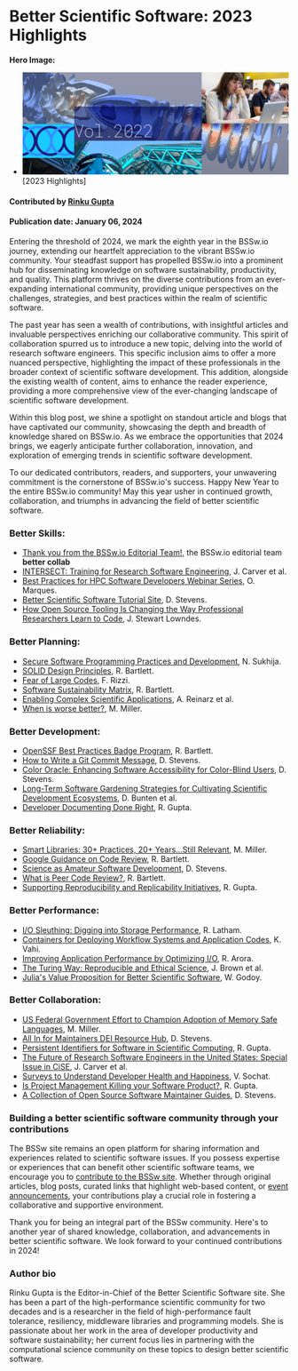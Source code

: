 # Better Scientific Software: 2023 Highlights

**Hero Image:**
- <img src="../../images/Blog_2301_YIRMontage.png" />[2023 Highlights]

#### Contributed by [Rinku Gupta](https://github.com/rinkug "Rinku Gupta GitHub Profile")

#### Publication date: January 06, 2024

Entering the threshold of 2024, we mark the eighth year in the BSSw.io journey, extending our heartfelt appreciation to the vibrant BSSw.io community. Your steadfast support has propelled BSSw.io into a prominent hub for disseminating knowledge on software sustainability, productivity, and quality. This platform thrives on the diverse contributions from an ever-expanding international community, providing unique perspectives on the challenges, strategies, and best practices within the realm of scientific software.

The past year has seen a wealth of contributions, with insightful articles and invaluable perspectives enriching our collaborative community. This spirit of collaboration spurred us to introduce a new topic, delving into the world of research software engineers. This specific inclusion aims to offer a more nuanced perspective, highlighting the impact of these professionals in the broader context of scientific software development. This addition, alongside the existing wealth of content, aims to enhance the reader experience, providing a more comprehensive view of the ever-changing landscape of scientific software development.

Within this blog post, we shine a spotlight on standout article and blogs that have captivated our community, showcasing the depth and breadth of knowledge shared on BSSw.io. As we embrace the opportunities that 2024 brings, we eagerly anticipate further collaboration, innovation, and exploration of emerging trends in scientific software development.

To our dedicated contributors, readers, and supporters, your unwavering commitment is the cornerstone of BSSw.io's success. Happy New Year to the entire BSSw.io community! May this year usher in continued growth, collaboration, and triumphs in advancing the field of better scientific software.


### Better Skills:
* [Thank you from the BSSw.io Editorial Team!](https://bssw.io/blog_posts/thank-you-from-the-bssw-io-editorial-team), the BSSw.io editorial team **better collab**
* [INTERSECT: Training for Research Software Engineering](https://bssw.io/blog_posts/intersect-training-for-research-software-engineering), J. Carver et al.
* [Best Practices for HPC Software Developers Webinar Series](https://bssw.io/items/best-practices-for-hpc-software-developers-webinar-series), O. Marques.
* [Better Scientific Software Tutorial Site](https://bssw.io/items/better-scientific-software-tutorial-site), D. Stevens.
* [How Open Source Tooling Is Changing the Way Professional Researchers Learn to Code](https://bssw.io/blog_posts/how-open-source-tooling-is-changing-the-way-professional-researchers-learn-to-code), J. Stewart Lowndes.

### Better Planning:
* [Secure Software Programming Practices and Development](https://bssw.io/blog_posts/secure-software-programming-practices-and-development), N. Sukhija.
* [SOLID Design Principles](https://bssw.io/items/solid-design-principles), R. Bartlett.
* [Fear of Large Codes](https://bssw.io/blog_posts/fear-of-large-codes), F. Rizzi.
* [Software Sustainability Matrix](https://bssw.io/items/software-sustainability-matrix), R. Bartlett.
* [Enabling Complex Scientific Applications](https://bssw.io/blog_posts/enabling-complex-scientific-applications), A. Reinarz et al.
* [When is worse better?](https://bssw.io/items/when-is-worse-better), M. Miller.

### Better Development:
* [OpenSSF Best Practices Badge Program](https://bssw.io/blog_posts/openssf-best-practices-badge-program), R. Bartlett.
* [How to Write a Git Commit Message](https://bssw.io/items/how-to-write-a-git-commit-message), D. Stevens.
* [Color Oracle: Enhancing Software Accessibility for Color-Blind Users](https://bssw.io/items/color-oracle-enhancing-software-accessibility-for-color-blind-users), D. Stevens.
* [Long-Term Software Gardening Strategies for Cultivating Scientific Development Ecosystems](https://bssw.io/blog_posts/long-term-software-gardening-strategies-for-cultivating-scientific-development-ecosystems), D. Bunten et al.
* [Developer Documenting Done Right](https://bssw.io/items/developer-documenting-done-right), R. Gupta.

### Better Reliability:
* [Smart Libraries: 30+ Practices, 20+ Years...Still Relevant](https://bssw.io/items/smart-libraries-30-practices-20-years-still-relevant), M. Miller.
* [Google Guidance on Code Review](https://bssw.io/items/google-guidance-on-code-review), R. Bartlett.
* [Science as Amateur Software Development](https://bssw.io/items/science-as-amateur-software-development), D. Stevens.
* [What is Peer Code Review?](https://bssw.io/items/what-is-peer-code-review), R. Bartlett.
* [Supporting Reproducibility and Replicability Initiatives](https://bssw.io/items/supporting-reproducibility-and-replicability-initiatives), R. Gupta.

### Better Performance:
* [I/O Sleuthing: Digging into Storage Performance](https://bssw.io/blog_posts/i-o-sleuthing-digging-into-storage-performance), R. Latham.
* [Containers for Deploying Workflow Systems and Application Codes](https://bssw.io/blog_posts/containers-for-deploying-workflow-systems-and-application-codes), K. Vahi.
* [Improving Application Performance by Optimizing I/O](https://bssw.io/blog_posts/improving-application-performance-by-optimizing-i-o), R. Arora.
* [The Turing Way: Reproducible and Ethical Science](https://bssw.io/items/the-turing-way-reproducible-and-ethical-science), J. Brown et al.
* [Julia's Value Proposition for Better Scientific Software](https://bssw.io/blog_posts/julia-s-value-proposition-for-better-scientific-software), W. Godoy.

### Better Collaboration:
* [US Federal Government Effort to Champion Adoption of Memory Safe Languages](https://bssw.io/items/us-federal-government-effort-to-champion-adoption-of-memory-safe-languages), M. Miller.
* [All In for Maintainers DEI Resource Hub](https://bssw.io/items/all-in-for-maintainers-dei-resource-hub), D. Stevens.
* [Persistent Identifiers for Software in Scientific Computing](https://bssw.io/items/persistent-identifiers-for-software-in-scientific-computing), R. Gupta.
* [The Future of Research Software Engineers in the United States: Special Issue in CiSE](https://bssw.io/blog_posts/the-future-of-research-software-engineers-in-the-united-states-special-issue-in-cise), J. Carver et al.
* [Surveys to Understand Developer Health and Happiness](https://bssw.io/blog_posts/surveys-to-understand-developer-health-and-happiness), V. Sochat.
* [Is Project Management Killing your Software Product?](https://bssw.io/items/is-project-management-killing-your-software-product), R. Gupta.
* [A Collection of Open Source Software Maintainer Guides](https://bssw.io/items/a-collection-of-open-source-software-maintainer-guides), D. Stevens.

### Building a better scientific software community through your contributions

The BSSw site remains an open platform for sharing information and experiences related to scientific software issues. If you possess expertise or experiences that can benefit other scientific software teams, we encourage you to [contribute to the BSSw site](https://bssw.io/pages/what-to-contribute-content-for-better-scientific-software). Whether through original articles, blog posts, curated links that highlight web-based content, or [event announcements](https://bssw.io/events), your contributions play a crucial role in fostering a collaborative and supportive environment.

Thank you for being an integral part of the BSSw community. Here's to another year of shared knowledge, collaboration, and advancements in better scientific software. We look forward to your continued contributions in 2024!


### Author bio
Rinku Gupta is the Editor-in-Chief of the Better Scientific Software site. She has been a part of the high-performance scientific community for two decades and is a researcher in the field of high-performance fault tolerance, resiliency, middleware libraries and programming models. She is passionate about her work in the area of developer productivity and software sustainability; her current focus lies in partnering with the computational science community on these topics to design better scientific software.

<!---
Publish: yes
Track: community
Pinned: no
RSS Update: 2023-01-11
Topics: projects and organizations
--->

